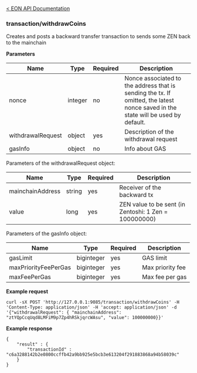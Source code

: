 [&lt; EON API Documentation](/doc/api/index.md) 
### transaction/withdrawCoins

Creates and posts a  backward transfer transaction to sends some ZEN back to the mainchain

**Parameters**

| Name     | Type    | Required    | Description    |
| -------- | ------- | -------     | -------        | 
| nonce  | integer  | no         | Nonce associated to the address that is sending the tx. If omitted, the latest nonce saved in the state will be used by default.  |
| withdrawalRequest  | object  | yes         | Description of the  withdrawal request |
| gasInfo  | object  | no         | Info about GAS |


Parameters of the withdrawalRequest object:

| Name     | Type    | Required    | Description    |
| -------- | ------- | -------     | -------        | 
| mainchainAddress  | string  | yes         | Receiver of the backward tx  |
| value  | long  | yes         | ZEN value to be sent (in Zentoshi: 1 Zen = 100000000)|

Parameters of the gasInfo object:

| Name     | Type    | Required    | Description    |
| -------- | ------- | -------     | -------        | 
| gasLimit  | biginteger  | yes         | GAS limit |
| maxPriorityFeePerGas  | biginteger  | yes         | Max priority fee|
| maxFeePerGas  | biginteger  | yes         | Max fee per gas |


**Example request**

    curl -sX POST 'http://127.0.0.1:9085/transaction/withdrawCoins' -H 'Content-Type: application/json' -H 'accept: application/json' -d '{"withdrawalRequest": { "mainchainAddress": "ztYQpCcqUqd8LMFiM9p7Zp4hRSkjqrcWAsu", "value": 100000000}}' 

**Example response**

    {
        "result" : {
            "transactionId" : "c6a3288142b2e0800ccffb42a9bb925e5bcb3e613204f291883868a94b58039c"
        }
    }